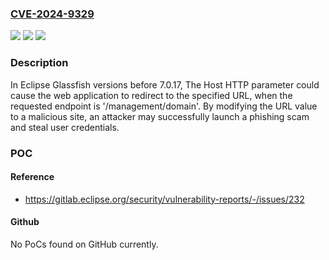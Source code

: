 ### [CVE-2024-9329](https://cve.mitre.org/cgi-bin/cvename.cgi?name=CVE-2024-9329)
![](https://img.shields.io/static/v1?label=Product&message=Glassfish&color=blue)
![](https://img.shields.io/static/v1?label=Version&message=5.1.0%3C%3D%207.0.16%20&color=brighgreen)
![](https://img.shields.io/static/v1?label=Vulnerability&message=CWE-233%20%20Improper%20Handling%20of%20Parameters&color=brighgreen)

### Description

In Eclipse Glassfish versions before 7.0.17, The Host HTTP parameter could cause the web application to redirect to the specified URL, when the requested endpoint is '/management/domain'. By modifying the URL value to a malicious site, an attacker may successfully launch a phishing scam and steal user credentials.

### POC

#### Reference
- https://gitlab.eclipse.org/security/vulnerability-reports/-/issues/232

#### Github
No PoCs found on GitHub currently.

